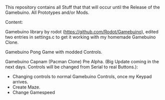 This repository contains all Stuff that that will occur until the Release of the Gamebuino. All Prototypes and/or Mods. 

Content:

Gamebuino library by rodot (https://github.com/Rodot/Gamebuino), edited two entries in settings.c to get it working with my homemade Gamebuino Clone.

Gamebuino Pong Game with modded Controls.

Gamebuino Capnam (Pacman Clone) Pre Alpha. (Big Update coming in the next days. Controls will be changed from Serial to real Buttons.):
- Changing controls to normal Gamebuino Controls, once my Keypad arrives.
- Create Maze.
- Change Gamespeed
